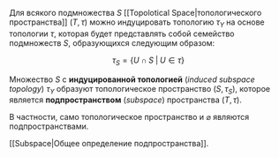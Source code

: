 
Для всякого подмножества $S$ [[Topolotical Space|топологического пространства]] $(T,τ)$ можно индуцировать топологию $τ_Y$ на основе топологии $τ$, которая будет представлять собой семейство подмножеств $S$, образующихся следующим образом:

$$
τ_S = \{ U ∩ S \;|\; U∈τ \}
$$

Множество $S$ с **индуцированной топологией** (*induced subspace topology*) $τ_Y$ образуют топологическое пространство $(S, τ_S)$, которое является **подпространством** (*subspace*) пространства $(T, τ)$.

В частности, само топологическое пространство и $\varnothing$ являются подпространствами.

[[Subspace|Общее определение подпространства]].
